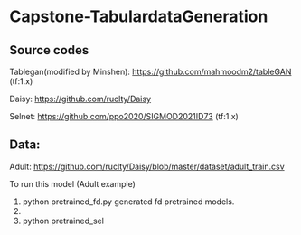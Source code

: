 # Capstone-TabulardataGeneration

## Source codes

Tablegan(modified by Minshen): https://github.com/mahmoodm2/tableGAN (tf:1.x)

Daisy: https://github.com/ruclty/Daisy

Selnet: https://github.com/ppo2020/SIGMOD2021ID73 (tf:1.x)

## Data:
Adult: https://github.com/ruclty/Daisy/blob/master/dataset/adult_train.csv



To run this model (Adult example) 
1. python pretrained_fd.py generated fd pretrained models.
2. 
3. python pretrained_sel 
